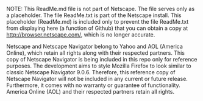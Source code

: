 NOTE: This ReadMe.md file is not part of Netscape. The file serves only as a placeholder. 
The file ReadMe.txt is part of the Netscape install. 
This placeholder (ReadMe.md) is included only to prevent the file ReadMe.txt 
from displaying here (a function of Github) that you can obtain a copy at http://browser.netscape.com/, which is no longer accurate. 

Netscape and Netscape Navigator belong to Yahoo and AOL (America Online), which retain all rights along with their respected partners. 
This copy of Netscape Navigator is being included in this repo only for reference purposes. 
The development aims to style Mozilla Firefox to look similar to classic Netscape Navigator 9.0.6. 
Therefore, this reference copy of Netscape Navigator will not be included in any current or future release. 
Furthermore, it comes with no warranty or guarantee of functionality. America Online (AOL) and their respected partners retain all rights.
